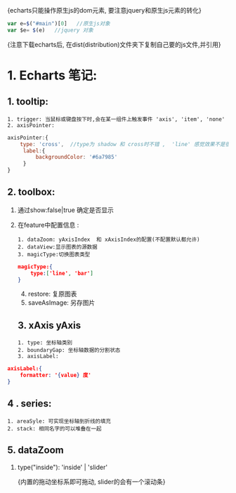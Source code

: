 {echarts只能操作原生js的dom元素, 要注意jquery和原生js元素的转化}

~~~javascript
var e=$("#main")[0]   //原生js对象
var $e= $(e)   //jquery 对象
~~~

{注意下载echarts后, 在dist(distribution)文件夹下复制自己要的js文件,并引用}

# 1. Echarts 笔记:

## 1. tooltip:

	1. trigger: 当鼠标或键盘按下时,会在某一组件上触发事件 'axis', 'item', 'none'
 	2. axisPointer:

~~~javascript
axisPointer:{
    type: 'cross',  //type为 shadow 和 cross时不错 ,  'line' 感觉效果不是很好
     label:{
         backgroundColor: '#6a7985'
     }
}
~~~



## 2. toolbox:

 1. 通过show:false|true 确定是否显示

 2. 在feature中配置信息 :

     	1. dataZoom: yAxisIndex  和 xAxisIndex的配置(不配置默认都允许)
     	2. dataView:显示图表的源数据
     	3. magicType:切换图表类型

    ~~~json
    magicType:{
        type:['line', 'bar']
    }
    ~~~

    4. restore: 复原图表
    5. saveAsImage: 另存图片

    ## 3. xAxis  yAxis

    	1. type: 坐标轴类别
     	2. boundaryGap: 坐标轴数据的分割状态
     	3. axisLabel:

~~~json
axisLabel:{
    formatter: '{value} 度'
}
~~~

## 4 . series:

	1. areaSyle: 可实现坐标轴到折线的填充
 	2. stack: 相同名字的可以堆叠在一起

## 5. dataZoom

1. type("inside"):  'inside' | 'slider'  

   {内置的拖动坐标系即可拖动,  slider的会有一个滚动条}



